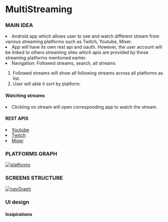 # MultiStreaming
<h3>MAIN IDEA</h3>
<li>Android app which allows user to see and watch different stream from various streaming platforms such as Twitch, Youtube, Mixer.</li>
<li>App will have its own rest api and oauth. However, the user account will be linked to others streaming sites which apis are provided by those streaming platforms
mentioned earlier.</li>
<li>Navigation: Followed streams, search, all streams</li>

1. Followed streams will show all following streams across all platforms as list.
2. User will able it sort by platform.



<h4>Watching streams</h4>
<li>Clickling on stream will open corresponding app to watch the stream.</li>


<h4>REST APIS</h4>

<li><a href="https://developers.google.com/youtube/v3">Youtube</a></li>
<li><a href="https://dev.twitch.tv/">Twitch</a></li>
<li><a href="https://dev.mixer.com/">Mixer</a></li>



<h3>PLATFORMS GRAPH</h3>
<a href="https://ibb.co/cchLBc4"><img src="https://i.ibb.co/99HtD9Q/platforms.png" alt="platforms" border="0"></a>
<h3>SCREENS STRUCTURE</h3>
<a href="https://ibb.co/H7np17B"><img src="https://i.ibb.co/Q9rjz9p/navGraph.png" alt="navGraph" border="0"></a>

<h3>UI design</h3>
<h4>Insipirations</h4>

